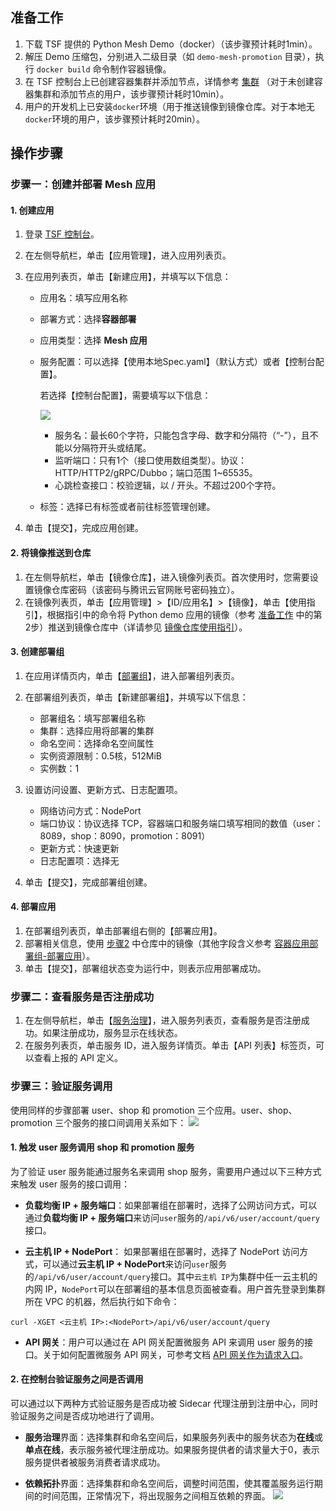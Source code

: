 <span id="zb"></span>

## 准备工作

1. 下载 TSF 提供的 Python Mesh Demo（docker）（该步骤预计耗时1min）。
2. 解压 Demo 压缩包，分别进入二级目录（如 `demo-mesh-promotion` 目录），执行 `docker build` 命令制作容器镜像。
3. 在 TSF 控制台上已创建容器集群并添加节点，详情参考 [集群](https://cloud.tencent.com/document/product/649/13684) （对于未创建容器集群和添加节点的用户，该步骤预计耗时10min）。
4. 用户的开发机上已安装`docker`环境（用于推送镜像到镜像仓库。对于本地无`docker`环境的用户，该步骤预计耗时20min）。

## 操作步骤

### 步骤一：创建并部署 Mesh 应用

#### 1. 创建应用

1. 登录 [TSF 控制台](https://console.cloud.tencent.com/tsf)。

2. 在左侧导航栏，单击【应用管理】，进入应用列表页。

3. 在应用列表页，单击【新建应用】，并填写以下信息：

   - 应用名：填写应用名称

   - 部署方式：选择**容器部署**  

   - 应用类型：选择 **Mesh 应用**

   - 服务配置：可以选择【使用本地Spec.yaml】（默认方式）或者【控制台配置】。

     若选择【控制台配置】，需要填写以下信息：

     ![](https://main.qcloudimg.com/raw/225d439383da603264ff20624203b64c.png)

     - 服务名：最长60个字符，只能包含字母、数字和分隔符（“-”），且不能以分隔符开头或结尾。
     - 监听端口：只有1个（接口使用数组类型）。协议：HTTP/HTTP2/gRPC/Dubbo；端口范围 1~65535。
     - 心跳检查接口：校验逻辑，以 / 开头。不超过200个字符。

   - 标签：选择已有标签或者前往标签管理创建。

4. 单击【提交】，完成应用创建。

<span id="步骤2"></span>

#### 2. 将镜像推送到仓库

1. 在左侧导航栏，单击【镜像仓库】，进入镜像列表页。首次使用时，您需要设置镜像仓库密码（该密码与腾讯云官网账号密码独立）。
2. 在镜像列表页，单击【应用管理】>【ID/应用名】>【镜像】，单击【使用指引】，根据指引中的命令将 Python demo 应用的镜像（参考 [准备工作](#zb) 中的第2步）推送到镜像仓库中（详请参见 [镜像仓库使用指引](https://cloud.tencent.com/document/product/649/16695)）。

#### 3. 创建部署组

1. 在应用详情页内，单击【[部署组](https://console.cloud.tencent.com/tsf/group)】，进入部署组列表页。
2. 在部署组列表页，单击【新建部署组】，并填写以下信息： 
   - 部署组名：填写部署组名称
   - 集群：选择应用将部署的集群
   - 命名空间：选择命名空间属性
   - 实例资源限制：0.5核，512MiB
   - 实例数：1

3. 设置访问设置、更新方式、日志配置项。
   - 网络访问方式：NodePort
   - 端口协议：协议选择 TCP，容器端口和服务端口填写相同的数值（user：8089，shop：8090，promotion：8091）
   - 更新方式：快速更新
   - 日志配置项：选择无

4. 单击【提交】，完成部署组创建。

#### 4. 部署应用

1. 在部署组列表页，单击部署组右侧的【部署应用】。
2. 部署相关信息，使用 [步骤2](https://cloud.tencent.com/document/product/649/17930#步骤2) 中仓库中的镜像（其他字段含义参考 [容器应用部署组-部署应用](https://cloud.tencent.com/document/product/649/15525#.E9.83.A8.E7.BD.B2.E5.BA.94.E7.94.A8)）。
3. 单击【提交】，部署组状态变为运行中，则表示应用部署成功。

### 步骤二：查看服务是否注册成功

1. 在左侧导航栏，单击【[服务治理](https://console.cloud.tencent.com/tsf/service)】，进入服务列表页，查看服务是否注册成功。如果注册成功，服务显示在线状态。
2. 在服务列表页，单击服务 ID，进入服务详情页。单击【API 列表】标签页，可以查看上报的 API 定义。

### 步骤三：验证服务调用

使用同样的步骤部署 user、shop 和 promotion 三个应用。user、shop、promotion 三个服务的接口间调用关系如下：
![](https://main.qcloudimg.com/raw/4b4cfb3f587dcca35f975db0c924542a.png)

#### 1. 触发 user 服务调用 shop 和 promotion 服务 

为了验证 user 服务能通过服务名来调用 shop 服务，需要用户通过以下三种方式来触发 user 服务的接口调用：

- **负载均衡 IP + 服务端口**：如果部署组在部署时，选择了公网访问方式，可以通过**负载均衡 IP + 服务端口**来访问`user`服务的`/api/v6/user/account/query`接口。

- **云主机 IP + NodePort**： 如果部署组在部署时，选择了 NodePort 访问方式，可以通过**云主机 IP + NodePort**来访问`user`服务的`/api/v6/user/account/query`接口。其中`云主机 IP`为集群中任一云主机的内网 IP，`NodePort`可以在部署组的基本信息页面被查看。用户首先登录到集群所在 VPC 的机器，然后执行如下命令：

```
curl -XGET <云主机 IP>:<NodePort>/api/v6/user/account/query
```

- **API 网关**：用户可以通过在 API 网关配置微服务 API 来调用 user 服务的接口。关于如何配置微服务 API 网关，可参考文档 [API 网关作为请求入口](https://cloud.tencent.com/document/product/649/17644)。

#### 2. 在控制台验证服务之间是否调用

可以通过以下两种方式验证服务是否成功被 Sidecar 代理注册到注册中心，同时验证服务之间是否成功地进行了调用。

- **服务治理**界面：选择集群和命名空间后，如果服务列表中的服务状态为**在线**或**单点在线**，表示服务被代理注册成功。如果服务提供者的请求量大于0，表示服务提供者被服务消费者请求成功。

- **依赖拓扑**界面：选择集群和命名空间后，调整时间范围，使其覆盖服务运行期间的时间范围，正常情况下，将出现服务之间相互依赖的界面。
  ![](https://main.qcloudimg.com/raw/6aca4040cf351441da2eaf5f7890902c.png)

